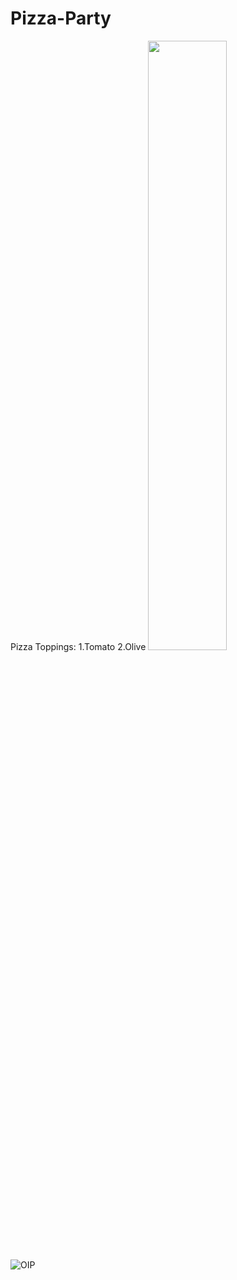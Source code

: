 # Pizza-Party 
Pizza Toppings:
1.Tomato
2.Olive
<img src="https://github.com/Annoymous-bot/Pizza-Party/blob/main/Images/OIP.jpg" width=50% height=50%>![OIP](https://github.com/Annoymous-bot/Pizza-Party/assets/60979426/0b5b9f9d-f489-4910-8b51-aa3bfa107bdf)
